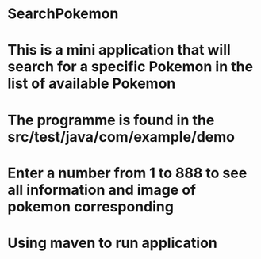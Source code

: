 # SearchPokemon
# This is a mini application that will search for a specific Pokemon in the list of available Pokemon
# The programme is found in the src/test/java/com/example/demo
# Enter a number from 1 to 888 to see all information and image of pokemon corresponding
# Using maven to run application